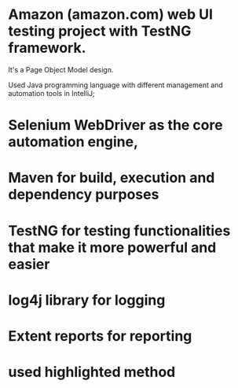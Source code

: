 # Amazon (amazon.com) web UI testing project with TestNG framework.

It's a Page Object Model design.

Used Java programming language with different management and automation tools in IntelliJ;
# Selenium WebDriver as the core automation engine, 
# Maven for build, execution and dependency purposes
# TestNG for testing functionalities that make it more powerful and easier
# log4j library for logging 
# Extent reports for reporting 
# used highlighted method
